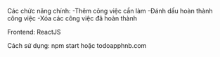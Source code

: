 Các chức năng chính:
-Thêm công việc cần làm
-Đánh dấu hoàn thành công việc
-Xóa các công việc đã hoàn thành

Frontend: ReactJS

Cách sử dụng:
npm start hoặc todoapphnb.com